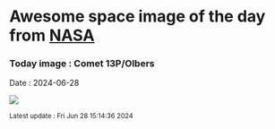 
# Awesome space image of the day from [NASA](https://api.nasa.gov/)

### Today image : Comet 13P/Olbers
Date : 2024-06-28

![](https://apod.nasa.gov/apod/image/2406/13P_Olbers_2024_06_24_215434PDT_DEBartlett1024.jpg)

<small>Latest update : Fri Jun 28 15:14:36 2024</small>
        
